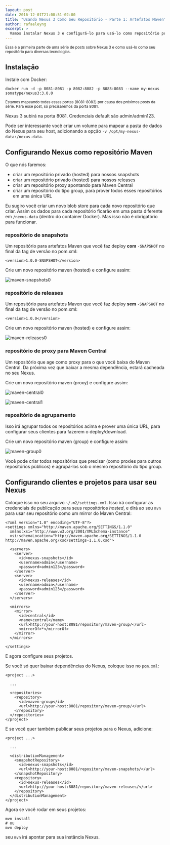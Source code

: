 ```yaml
---
layout: post
date: 2016-12-01T21:00:51-02:00
title: "Usando Nexus 3 Como Seu Repositório - Parte 1: Artefatos Maven"
author: rafaeleyng
excerpt: >
  Vamos instalar Nexus 3 e configurá-lo para usá-lo como repositório privado Maven e como proxy para o Maven Central e outros repositórios
---
```


<small>
Essa é a primeira parte de uma série de posts sobre Nexus 3 e como usá-lo como seu repositório para diversas tecnologias.
</small>

## Instalação

Instale com Docker:

```
docker run -d -p 8081:8081 -p 8082:8082 -p 8083:8083 --name my-nexus sonatype/nexus3:3.0.0
```

<small>
Estamos mapeando todas essas portas (8081-8083) por causa dos próximos posts da série. Para esse post, só precisaremos da porta 8081.
</small>

Nexus 3 subirá na porta 8081. Credenciais default são admin/admin123.

Pode ser interessante você criar um volume para mapear a pasta de dados do Nexus para seu host, adicionando a opção `-v /opt/my-nexus-data:/nexus-data`.

## Configurando Nexus como repositório Maven

O que nós faremos:
  - criar um repositório privado (hosted) para nossos snapshots
  - criar um repositório privado (hosted) para nossos releases
  - criar um repositório proxy apontando para Maven Central
  - criar um repositório do tipo group, para prover todos esses repositórios em uma única URL

Eu sugiro você criar um novo blob store para cada novo repositório que criar. Assim os dados para cada repositório ficarão em uma pasta diferente em `/nexus-data` (dentro do container Docker). Mas isso não é obrigatório para funcionar.

### repositório de snapshots

Um repositório para artefatos Maven que você faz deploy **com** `-SNAPSHOT` no final da tag de versão no pom.xml:

```
<version>1.0.0-SNAPSHOT</version>
```

Crie um novo repositório maven (hosted) e configure assim:

![maven-snapshots0](https://cloud.githubusercontent.com/assets/4842605/20580349/f43cdad8-b1b8-11e6-8ff8-a9a02082197a.png)

### repositório de releases

Um repositório para artefatos Maven que você faz deploy **sem** `-SNAPSHOT` no final da tag de versão no pom.xml:

```
<version>1.0.0</version>
```

Crie um novo repositório maven (hosted) e configure assim:

![maven-releases0](https://cloud.githubusercontent.com/assets/4842605/20580348/f42e9964-b1b8-11e6-8e32-4a0dc717d7bf.png)

### repositório de proxy para Maven Central

Um repositório que age como proxy para o que você baixa do Maven Central. Da próxima vez que baixar a mesma dependência, estará cacheada no seu Nexus.

Crie um novo repositório maven (proxy) e configure assim:

![maven-central0](https://cloud.githubusercontent.com/assets/4842605/20580346/f40f4488-b1b8-11e6-8fce-33034ef14978.png)

![maven-central1](https://cloud.githubusercontent.com/assets/4842605/20580345/f40e387c-b1b8-11e6-8e4a-c314273bf1a0.png)

### repositório de agrupamento

Isso irá agrupar todos os repositórios acima e prover uma única URL, para configurar seus clientes para fazerem o deploy/download.

Crie um novo repositório maven (group) e configure assim:

![maven-group0](https://cloud.githubusercontent.com/assets/4842605/20580347/f427ce5e-b1b8-11e6-8a93-52cda1f49f59.png)

Você pode criar todos repositórios que precisar (como proxies para outros repositórios públicos) e agrupá-los sob o mesmo repositório do tipo group.


## Configurando clientes e projetos para usar seu Nexus

Coloque isso no seu arquivo `~/.m2/settings.xml`. Isso irá configurar as credenciais de publicação para seus repositórios *hosted*, e dirá ao seu `mvn` para usar seu repositório como um mirror do Maven Central:

```
<?xml version="1.0" encoding="UTF-8"?>
<settings xmlns="http://maven.apache.org/SETTINGS/1.1.0"
  xmlns:xsi="http://www.w3.org/2001/XMLSchema-instance"
  xsi:schemaLocation="http://maven.apache.org/SETTINGS/1.1.0 http://maven.apache.org/xsd/settings-1.1.0.xsd">

  <servers>
    <server>
      <id>nexus-snapshots</id>
      <username>admin</username>
      <password>admin123</password>
    </server>
    <server>
      <id>nexus-releases</id>
      <username>admin</username>
      <password>admin123</password>
    </server>
  </servers>

  <mirrors>
    <mirror>
      <id>central</id>
      <name>central</name>
      <url>http://your-host:8081/repository/maven-group/</url>
      <mirrorOf>*</mirrorOf>
    </mirror>
  </mirrors>

</settings>
```

E agora configure seus projetos.

Se você só quer baixar dependências do Nexus, coloque isso no `pom.xml`:

```
<project ...>

  ...

  <repositories>
    <repository>
      <id>maven-group</id>
      <url>http://your-host:8081/repository/maven-group/</url>
    </repository>
  </repositories>
</project>
```

E se você quer também publicar seus projetos para o Nexus, adicione:

```
<project ...>

  ...

  <distributionManagement>
    <snapshotRepository>
      <id>nexus-snapshots</id>
      <url>http://your-host:8081/repository/maven-snapshots/</url>
    </snapshotRepository>
    <repository>
      <id>nexus-releases</id>
      <url>http://your-host:8081/repository/maven-releases/</url>
    </repository>
  </distributionManagement>
</project>
```

Agora se você rodar em seus projetos:

```
mvn install
# ou
mvn deploy
```

seu `mvn` irá apontar para sua instância Nexus.
